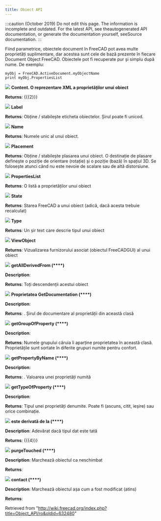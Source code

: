 ```yaml
---
title: Obiect API
---
```

:::caution
(October 2019) Do not edit this page. The information is incomplete and outdated. For the latest API, see theautogenerated API documentation, or generate the documentation yourself, seeSource documentation.
:::

Fiind parametrice, obiectele document în FreeCAD pot avea multe proprietăți suplimentare, dar acestea sunt cele de bază prezente în fiecare Document Object FreeCAD. Obiectele pot fi recuperate pur și simplu după nume. De exemplu:

```
myObj = FreeCAD.ActiveDocument.myObjectName
print myObj.PropertiesList

```

![](/images/Property.png)  **Content. O reprezentare XML a proprietăților unui obiect**

**Returns**: {{{2}}}

![](/images/Property.png)  **Label**

**Returns**: Obține / stabilește eticheta obiectelor. Șirul poate fi unicod.

![](/images/Property.png)  **Name**

**Returns**: Numele unic al unui obiect.

![](/images/Property.png)  **Placement**

**Returns**: Obține / stabilește plasarea unui obiect. O destinație de plasare definește o poziție de orientare (rotație) și o poziție (bază) în spațiul 3D. Se folosește atunci când nu este nevoie de scalare sau de altă distorsiune.

![](/images/Property.png)  **PropertiesList**

**Returns**: O listă a proprietăților unui obiect

![](/images/Property.png)  **State**

**Returns**: Starea FreeCAD a unui obiect (adică, dacă acesta trebuie recalculat)

![](/images/Property.png)  **Type**

**Returns**: Un șir text care descrie tipul unui obiect

![](/images/Property.png)  **ViewObject**

**Returns**: Vizualizarea furnizorului asociat (obiectul FreeCADGUI) al unui obiect

![](/images/Method.png)  **getAllDerivedFrom (****)**

**Description**:

**Returns**: Toți descendenții acestui obiect

![](/images/Method.png)  **Proprietatea GetDocumentation (****)**

**Description**:

**Returns**: . Șirul de documentare al proprietății din această clasă

![](/images/Method.png)  **getGroupOfProperty (****)**

**Description**:

**Returns**: Numele grupului căruia îi aparține proprietatea în această clasă. Proprietățile sunt sortate în diferite grupuri numite pentru confort.

![](/images/Method.png)  **getPropertyByName (****)**

**Description**:

**Returns**: . Valoarea unei proprietăți numită

![](/images/Method.png)  **getTypeOfProperty (****)**

**Description**:

**Returns**: Tipul unei proprietăți denumite. Poate fi (ascuns, citit, ieșire) sau orice combinație.

![](/images/Method.png)  **este derivată de la (****)**

**Description**: Adevărat dacă tipul dat este tată

**Returns**: {{{4}}}

![](/images/Method.png)  **purgeTouched (****)**

**Description**: Marchează obiectul ca neschimbat

**Returns**:

![](/images/Method.png)  **contact (****)**

**Description**: Marchează obiectul așa cum a fost modificat (atins)

**Returns**:

Retrieved from "<http://wiki.freecad.org/index.php?title=Object_API/ro&oldid=632480>"